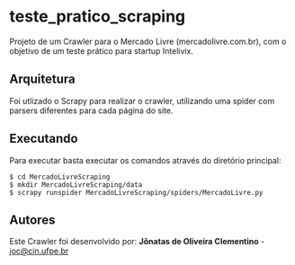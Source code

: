 # teste_pratico_scraping

Projeto de um Crawler para o Mercado Livre (mercadolivre.com.br), com o objetivo de um teste prático para startup Intelivix.

## Arquitetura 

Foi utlizado o Scrapy para realizar o crawler, utilizando uma spider com parsers diferentes para cada página do site.

## Executando

Para executar basta executar os comandos através do diretório principal:
```
$ cd MercadoLivreScraping
$ mkdir MercadoLivreScraping/data
$ scrapy runspider MercadoLivreScraping/spiders/MercadoLivre.py
```

## Autores

Este Crawler foi desenvolvido por:
**Jônatas de Oliveira Clementino** - joc@cin.ufpe.br
